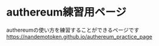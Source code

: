 # authereum練習用ページ
authereumの使い方を練習することができるページです
https://nandemotoken.github.io/authereum_practice_page



